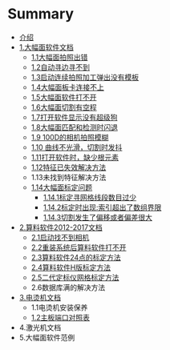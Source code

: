 # Summary

* [介绍](README.md)
* [1.大幅面软件文档](chapter1.md)
  * [1.1大幅面拍照出错](chapter1/11da-fu-mian-qi-dong-shi-xian-shi-xiang-ji-you-xiang-ji.md)
  * [1.2自动寻边寻不到](chapter1/12zi-dong-xun-bian-xun-bu-dao.md)
  * [1.3启动连续拍照加工弹出没有模板](chapter1/13qi-dong-lian-xu-pai-zhao-jia-gong-dan-chu-mei-you-mo-ban.md)
  * [1.4大幅面板卡连接不上](chapter1/14da-fu-mian-ban-qia-lian-jie-bu-shang.md)
  * [1.5大幅面软件打不开](chapter1/15da-fu-mian-ruan-jian-da-bu-kai.md)
  * [1.6大幅面切割有空程](chapter1/16da-fu-mian-qie-ge-you-kong-cheng.md)
  * [1.7打开软件显示没有超级狗](chapter1/17da-kai-ruan-jian-xian-shi-mei-you-chao-ji-gou.md)
  * [1.8大幅面匹配和检测时闪退](chapter1/18da-fu-mian-pi-pei-he-jian-ce-shi-shan-tui.md)
  * [1.9 100D的相机拍照模糊](chapter1/19-100dde-xiang-ji-pai-zhao-mo-hu.md)
  * [1.10 曲线不光滑，切割时发抖](chapter1/110-qu-xian-bu-guang-hua-ff0c-qie-ge-shi-fa-dou.md)
  * [1.11打开软件时，缺少根元素](chapter1/111da-kai-ruan-jian-shi-ff0c-que-shao-gen-yuan-su.md)
  * [1.12特征已失效解决方法](chapter1/112te-zheng-yi-shi-xiao-jie-jue-fang-fa.md)
  * 1.13未找到特征解决方法
  * [1.14大幅面标定问题](chapter1/114da-fu-mian-biao-ding-wen-ti.md)
    * [1.14.1标定寻网格线段数目过少](chapter1/114da-fu-mian-biao-ding-wen-ti/1141biao-ding-xun-wang-ge-xian-duan-shu-mu-guo-shao.md)
    * [1.14.2标定时出现:索引超出了数组界限](chapter1/114da-fu-mian-biao-ding-wen-ti/1142biao-ding-shi-chu-73b03a-suo-yin-chao-chu-le-shu-zu-jie-xian.md)
    * [1.14.3切割发生了偏移或者偏差很大](chapter1/114da-fu-mian-biao-ding-wen-ti/1143qie-ge-fa-sheng-le-pian-yi-huo-zhe-pian-cha-hen-da.md)
* [2.算料软件2012-2017文档](2suan-liao-ruan-jian-2012-2017-wen-dang.md)
  * [2.1启动找不到相机](2suan-liao-ruan-jian-2012-2017-wen-dang/21qi-dong-zhao-bu-dao-xiang-ji.md)
  * [2.2重装系统后算料软件打不开](2suan-liao-ruan-jian-2012-2017-wen-dang/22zhong-zhuang-xi-tong-hou-suan-liao-ruan-jian-da-bu-kai.md)
  * [2.3算料软件24点的标定方法](2suan-liao-ruan-jian-2012-2017-wen-dang/23suan-liao-ruan-jian-24-dian-de-biao-ding-fang-fa.md)
  * [2.4算料软件H版标定方法](2suan-liao-ruan-jian-2012-2017-wen-dang/24suan-liao-ruan-jian-h-ban-biao-ding-fang-fa.md)
  * [2.5二代定标仪网格标定方法](2suan-liao-ruan-jian-2012-2017-wen-dang/25er-dai-ding-biao-yi-wang-ge-biao-ding-fang-fa.md)
  * 2.6数据库满的解决方法
* [3.电烫机文档](3dian-tang-ji-wen-dang.md)
  * 1.1电烫机安装保养
  * [1.2主板端口对照表](3dian-tang-ji-wen-dang/12zhu-ban-duan-kou-dui-zhao-biao.md)
* 4.激光机文档
* 5.大幅面软件范例

